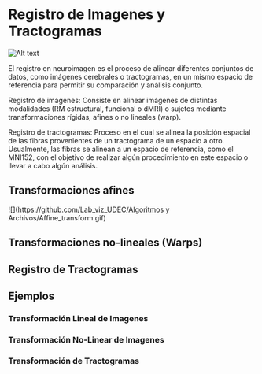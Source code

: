 # Registro de Imagenes y Tractogramas

![Alt text](https://3dqlab.stanford.edu/wp-content/uploads/2023/04/registered-final.png)

El registro en neuroimagen es el proceso de alinear diferentes conjuntos de datos, como imágenes cerebrales o tractogramas, en un mismo espacio de referencia para permitir su comparación y análisis conjunto.

Registro de imágenes: Consiste en alinear imágenes de distintas modalidades (RM estructural, funcional o dMRI) o sujetos mediante transformaciones rígidas, afines o no lineales (warp).

Registro de tractogramas: Proceso en el cual se alinea la posición espacial de las fibras provenientes de un tractograma de un espacio a otro. Usualmente, las fibras se alinean a un espacio de referencia, como el MNI152, con el objetivo de realizar algún procedimiento en este espacio o llevar a cabo algún análisis.


## Transformaciones afines 

![](https://github.com/Lab_viz_UDEC/Algoritmos y Archivos/Affine_transform.gif)


## Transformaciones no-lineales (Warps)

## Registro de Tractogramas

## Ejemplos

### Transformación Lineal de Imagenes

### Transformación No-Linear de Imagenes

### Transformación de Tractogramas